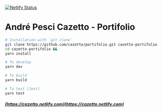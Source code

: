 

[![Netlify Status](https://api.netlify.com/api/v1/badges/74c08eae-253c-4c31-a590-4b6725b4ae97/deploy-status)](https://app.netlify.com/sites/cazetto/deploys)

# André Pesci Cazetto - Portifolio

```bash
# Installation with `git clone`
git clone https://github.com/cazetto/portifolio.git cazetto-portifolio &&
cd cazetto-portifolio &&
yarn install

# To develop
yarn dev

# To build
yarn build

# To test (Jest)
yarn test
```
##### [https://cazetto.netlify.com](https://cazetto.netlify.com)
